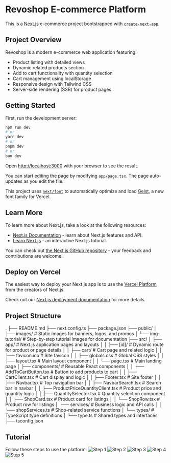 # Revoshop E-commerce Platform

This is a [Next.js](https://nextjs.org) e-commerce project bootstrapped with [`create-next-app`](https://nextjs.org/docs/app/api-reference/cli/create-next-app).

## Project Overview

Revoshop is a modern e-commerce web application featuring:
- Product listing with detailed views
- Dynamic related products section
- Add to cart functionality with quantity selection
- Cart management using localStorage
- Responsive design with Tailwind CSS
- Server-side rendering (SSR) for product pages

## Getting Started

First, run the development server:

```bash
npm run dev
# or
yarn dev
# or
pnpm dev
# or
bun dev
```

Open [http://localhost:3000](http://localhost:3000) with your browser to see the result.

You can start editing the page by modifying `app/page.tsx`. The page auto-updates as you edit the file.

This project uses [`next/font`](https://nextjs.org/docs/app/building-your-application/optimizing/fonts) to automatically optimize and load [Geist](https://vercel.com/font), a new font family for Vercel.

## Learn More

To learn more about Next.js, take a look at the following resources:

- [Next.js Documentation](https://nextjs.org/docs) - learn about Next.js features and API.
- [Learn Next.js](https://nextjs.org/learn) - an interactive Next.js tutorial.

You can check out [the Next.js GitHub repository](https://github.com/vercel/next.js) - your feedback and contributions are welcome!

## Deploy on Vercel

The easiest way to deploy your Next.js app is to use the [Vercel Platform](https://vercel.com/new?utm_medium=default-template&filter=next.js&utm_source=create-next-app&utm_campaign=create-next-app-readme) from the creators of Next.js.

Check out our [Next.js deployment documentation](https://nextjs.org/docs/app/building-your-application/deploying) for more details.

## Project Structure

.
├── README.md
├── next.config.ts
├── package.json
├── public/
│   ├── images/                # Static images for banners, logos, and promos
│   └── img-tutorial/          # Step-by-step tutorial images for documentation
├── src/
│   ├── app/                   # Next.js application pages and layouts
│   │   ├── [id]/              # Dynamic route for product or page details
│   │   ├── cart/              # Cart page and related logic
│   │   ├── favicon.ico        # Site favicon
│   │   ├── globals.css        # Global CSS styles
│   │   ├── layout.tsx         # Main layout component
│   │   └── page.tsx           # Main landing page
│   ├── components/            # Reusable React components
│   │   ├── AddToCartButton.tsx            # Button to add products to cart
│   │   ├── CartClient.tsx                 # Cart display and logic
│   │   ├── Footer.tsx                     # Site footer
│   │   ├── Navbar.tsx                     # Top navigation bar
│   │   ├── NavbarSearch.tsx               # Search bar in navbar
│   │   ├── ProductPriceQuantityClient.tsx # Product price and quantity logic
│   │   ├── QuantitySelector.tsx           # Quantity selection component
│   │   ├── ShopCard.tsx                   # Product card for listings
│   │   └── ShopRow.tsx                    # Product row for listings
│   ├── services/              # Business logic and API calls
│   │   └── shopServices.ts    # Shop-related service functions
│   └── types/                 # TypeScript type definitions
│       └── type.ts            # Shared types and interfaces
├── tsconfig.json

## Tutorial
Follow these steps to use the platform:
![Step 1](public/img-tutorial/1.jpg)
![Step 2](public/img-tutorial/2.jpg)
![Step 3](public/img-tutorial/3.jpg)
![Step 4](public/img-tutorial/4.jpg)
![Step 5](public/img-tutorial/5.jpg)

